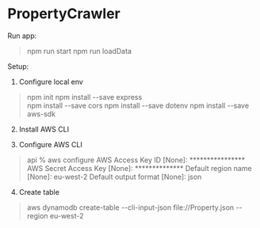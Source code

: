 # PropertyCrawler
Run app:
> npm run start
> npm run loadData

Setup:
1. Configure local env
> npm init
> npm install --save express  
> npm install --save cors 
> npm install --save dotenv
> npm install --save aws-sdk 
2. Install AWS CLI
> 
3. Configure AWS CLI
> api % aws configure
> AWS Access Key ID [None]: ****************
> AWS Secret Access Key [None]: **************
> Default region name [None]: eu-west-2
> Default output format [None]: json
4. Create table 
> aws dynamodb create-table --cli-input-json file://Property.json  --region eu-west-2